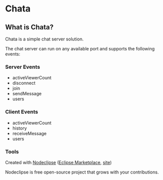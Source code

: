 

# Chata

## What is Chata?
Chata is a simple chat server solution. 

The chat server can run on any available port and supports the following events:

### Server Events
* activeViewerCount
* disconnect
* join
* sendMessage
* users

### Client Events
* activeViewerCount
* history
* receiveMessage
* users

### Tools

Created with [Nodeclipse](https://github.com/Nodeclipse/nodeclipse-1)
 ([Eclipse Marketplace](http://marketplace.eclipse.org/content/nodeclipse), [site](http://www.nodeclipse.org))   

Nodeclipse is free open-source project that grows with your contributions.
